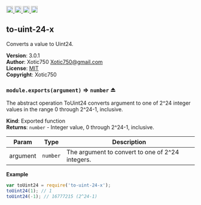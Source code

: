 <a href="https://travis-ci.org/Xotic750/to-uint-24-x"
   title="Travis status">
<img
   src="https://travis-ci.org/Xotic750/to-uint-24-x.svg?branch=master"
   alt="Travis status" height="18"/>
</a>
<a href="https://david-dm.org/Xotic750/to-uint-24-x"
   title="Dependency status">
<img src="https://david-dm.org/Xotic750/to-uint-24-x.svg"
   alt="Dependency status" height="18"/>
</a>
<a href="https://david-dm.org/Xotic750/to-uint-24-x#info=devDependencies"
   title="devDependency status">
<img src="https://david-dm.org/Xotic750/to-uint-24-x/dev-status.svg"
   alt="devDependency status" height="18"/>
</a>
<a href="https://badge.fury.io/js/to-uint-24-x" title="npm version">
<img src="https://badge.fury.io/js/to-uint-24-x.svg"
   alt="npm version" height="18"/>
</a>
<a name="module_to-uint-24-x"></a>

## to-uint-24-x
Converts a value to Uint24.

**Version**: 3.0.1  
**Author**: Xotic750 <Xotic750@gmail.com>  
**License**: [MIT](&lt;https://opensource.org/licenses/MIT&gt;)  
**Copyright**: Xotic750  
<a name="exp_module_to-uint-24-x--module.exports"></a>

### `module.exports(argument)` ⇒ <code>number</code> ⏏
The abstract operation ToUint24 converts argument to one of 2^24 integer
values in the range 0 through 2^24-1, inclusive.

**Kind**: Exported function  
**Returns**: <code>number</code> - Integer value, 0 through 2^24-1, inclusive.  

| Param | Type | Description |
| --- | --- | --- |
| argument | <code>number</code> | The argument to convert to one of 2^24 integers. |

**Example**  
```js
var toUint24 = require('to-uint-24-x');
toUint24(1); // 1
toUint24(-1); // 16777215 (2^24-1)
```
